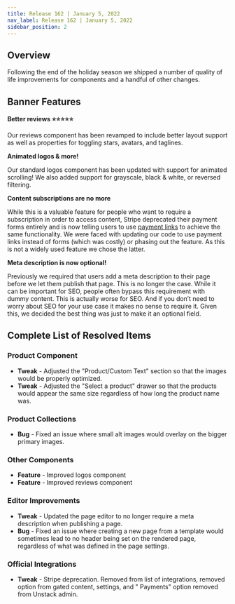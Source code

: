 ```yaml
---
title: Release 162 | January 5, 2022
nav_label: Release 162 | January 5, 2022
sidebar_position: 2
---
```


## Overview

Following the end of the holiday season we shipped a number of quality of life improvements for components and a handful
of other changes.

## Banner Features

**Better reviews ⭐⭐⭐⭐⭐**

Our reviews component has been revamped to include better layout support as well as properties for toggling stars,
avatars, and taglines.

**Animated logos & more!**

Our standard logos component has been updated with support for animated scrolling! We also added support for grayscale,
black & white, or reversed filtering.

**Content subscriptions are no more**

While this is a valuable feature for people who want to require a subscription in order to access content, Stripe
deprecated their payment forms entirely and is now telling users to
use [payment links](https://stripe.com/payments/payment-links) to achieve the same functionality. We were faced with
updating our code to use payment links instead of forms (which was costly) or phasing out the feature. As this is not a
widely used feature we chose the latter.

**Meta description is now optional!**

Previously we required that users add a meta description to their page before we let them publish that page. This is no
longer the case. While it can be important for SEO, people often bypass this requirement with dummy content. This is
actually worse for SEO. And if you don’t need to worry about SEO for your use case it makes no sense to require it.
Given this, we decided the best thing was just to make it an optional field.

## Complete List of Resolved Items

### Product Component

* **Tweak** - Adjusted the "Product/Custom Text" section so that the images would be properly optimized.
* **Tweak** - Adjusted the "Select a product" drawer so that the products would appear the same size regardless of how
  long the product name was.

### Product Collections

* **Bug** - Fixed an issue where small alt images would overlay on the bigger primary images.

### Other Components

* **Feature** - Improved logos component
* **Feature** - Improved reviews component

### Editor Improvements

* **Tweak** - Updated the page editor to no longer require a meta description when publishing a page.
* **Bug** - Fixed an issue where creating a new page from a template would sometimes lead to no header being set on the
  rendered page, regardless of what was defined in the page settings.

### Official Integrations

* **Tweak** - Stripe deprecation. Removed from list of integrations, removed option from gated content, settings, and "
  Payments" option removed from Unstack admin.

